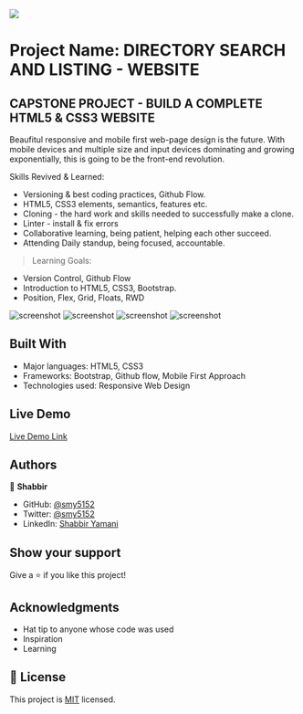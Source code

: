 ![](https://img.shields.io/badge/Microverse-blueviolet)

# Project Name: DIRECTORY SEARCH AND LISTING - WEBSITE

## CAPSTONE PROJECT - BUILD A COMPLETE HTML5 & CSS3 WEBSITE

Beaufitul responsive and mobile first web-page design is the future. With mobile devices and multiple size and input devices dominating and growing exponentially, this is going to be the front-end revolution.

Skills Revived & Learned:

- Versioning & best coding practices, Github Flow.
- HTML5, CSS3 elements, semantics, features etc.
- Cloning - the hard work and skills needed to successfully make a clone.
- Linter - install & fix errors
- Collaborative learning, being patient, helping each other succeed.
- Attending Daily standup, being focused, accountable.

> Learning Goals:

- Version Control, Github Flow
- Introduction to HTML5, CSS3, Bootstrap.
- Position, Flex, Grid, Floats, RWD

![screenshot](mockup1.png)
![screenshot](mockup2.png)
![screenshot](mockup3.png)
![screenshot](mockup4.png)

## Built With

- Major languages: HTML5, CSS3
- Frameworks: Bootstrap, Github flow, Mobile First Approach
- Technologies used: Responsive Web Design

## Live Demo

[Live Demo Link](https://smy5152.github.io/nanoverse/)

## Authors

👤 **Shabbir**

- GitHub: [@smy5152](https://github.com/smy5152)
- Twitter: [@smy5152](https://twitter.com/smy5152)
- LinkedIn: [Shabbir Yamani](https://www.linkedin.com/in/shabbirmyamani/)

## Show your support

Give a ⭐️ if you like this project!

## Acknowledgments

- Hat tip to anyone whose code was used
- Inspiration
- Learning

## 📝 License

This project is [MIT](./LICENSE) licensed.
